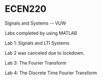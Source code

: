 # ECEN220
Signals and Systems -- VUW

Labs completed by using MATLAB

Lab 1: Signals and LTI Systems

Lab 2 was canceled due to lockdown.

Lab 3: The Fourier Transform

Lab 4: The Discrete Time Fourier Transform
